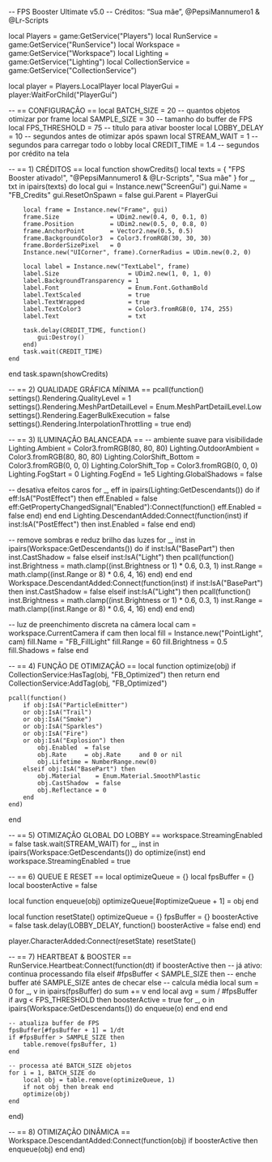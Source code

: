 -- FPS Booster Ultimate v5.0
-- Créditos: “Sua mãe”, @PepsiMannumero1 & @Lr-Scripts

local Players           = game:GetService("Players")
local RunService        = game:GetService("RunService")
local Workspace         = game:GetService("Workspace")
local Lighting          = game:GetService("Lighting")
local CollectionService = game:GetService("CollectionService")

local player    = Players.LocalPlayer
local PlayerGui = player:WaitForChild("PlayerGui")

-- == CONFIGURAÇÃO ==
local BATCH_SIZE       = 20     -- quantos objetos otimizar por frame
local SAMPLE_SIZE      = 30     -- tamanho do buffer de FPS
local FPS_THRESHOLD    = 75     -- título para ativar booster
local LOBBY_DELAY      = 10     -- segundos antes de otimizar após spawn
local STREAM_WAIT      = 1      -- segundos para carregar todo o lobby
local CREDIT_TIME      = 1.4    -- segundos por crédito na tela

-- == 1) CRÉDITOS ==
local function showCredits()
    local texts = {
        "FPS Booster ativado!",
        "@PepsiMannumero1 & @Lr-Scripts",
        "Sua mãe"
    }
    for _, txt in ipairs(texts) do
        local gui = Instance.new("ScreenGui")
        gui.Name         = "FB_Credits"
        gui.ResetOnSpawn = false
        gui.Parent       = PlayerGui

        local frame = Instance.new("Frame", gui)
        frame.Size              = UDim2.new(0.4, 0, 0.1, 0)
        frame.Position          = UDim2.new(0.5, 0, 0.8, 0)
        frame.AnchorPoint       = Vector2.new(0.5, 0.5)
        frame.BackgroundColor3  = Color3.fromRGB(30, 30, 30)
        frame.BorderSizePixel   = 0
        Instance.new("UICorner", frame).CornerRadius = UDim.new(0.2, 0)

        local label = Instance.new("TextLabel", frame)
        label.Size                   = UDim2.new(1, 0, 1, 0)
        label.BackgroundTransparency = 1
        label.Font                   = Enum.Font.GothamBold
        label.TextScaled             = true
        label.TextWrapped            = true
        label.TextColor3             = Color3.fromRGB(0, 174, 255)
        label.Text                   = txt

        task.delay(CREDIT_TIME, function()
            gui:Destroy()
        end)
        task.wait(CREDIT_TIME)
    end
end
task.spawn(showCredits)

-- == 2) QUALIDADE GRÁFICA MÍNIMA ==
pcall(function()
    settings().Rendering.QualityLevel            = 1
    settings().Rendering.MeshPartDetailLevel     = Enum.MeshPartDetailLevel.Low
    settings().Rendering.EagerBulkExecution       = false
    settings().Rendering.InterpolationThrottling = true
end)

-- == 3) ILUMINAÇÃO BALANCEADA ==
-- ambiente suave para visibilidade
Lighting.Ambient           = Color3.fromRGB(80, 80, 80)
Lighting.OutdoorAmbient    = Color3.fromRGB(80, 80, 80)
Lighting.ColorShift_Bottom = Color3.fromRGB(0,   0,  0)
Lighting.ColorShift_Top    = Color3.fromRGB(0,   0,  0)
Lighting.FogStart          = 0
Lighting.FogEnd            = 1e5
Lighting.GlobalShadows     = false

-- desativa efeitos caros
for _, eff in ipairs(Lighting:GetDescendants()) do
    if eff:IsA("PostEffect") then
        eff.Enabled = false
        eff:GetPropertyChangedSignal("Enabled"):Connect(function()
            eff.Enabled = false
        end)
    end
end
Lighting.DescendantAdded:Connect(function(inst)
    if inst:IsA("PostEffect") then
        inst.Enabled = false
    end
end)

-- remove sombras e reduz brilho das luzes
for _, inst in ipairs(Workspace:GetDescendants()) do
    if inst:IsA("BasePart") then
        inst.CastShadow = false
    elseif inst:IsA("Light") then
        pcall(function()
            inst.Brightness = math.clamp((inst.Brightness or 1) * 0.6, 0.3, 1)
            inst.Range      = math.clamp((inst.Range      or 8) * 0.6, 4, 16)
        end)
    end
end
Workspace.DescendantAdded:Connect(function(inst)
    if inst:IsA("BasePart") then
        inst.CastShadow = false
    elseif inst:IsA("Light") then
        pcall(function()
            inst.Brightness = math.clamp((inst.Brightness or 1) * 0.6, 0.3, 1)
            inst.Range      = math.clamp((inst.Range      or 8) * 0.6, 4, 16)
        end)
    end
end)

-- luz de preenchimento discreta na câmera
local cam = workspace.CurrentCamera
if cam then
    local fill = Instance.new("PointLight", cam)
    fill.Name       = "FB_FillLight"
    fill.Range      = 60
    fill.Brightness = 0.5
    fill.Shadows    = false
end

-- == 4) FUNÇÃO DE OTIMIZAÇÃO ==
local function optimize(obj)
    if CollectionService:HasTag(obj, "FB_Optimized") then
        return
    end
    CollectionService:AddTag(obj, "FB_Optimized")

    pcall(function()
        if obj:IsA("ParticleEmitter")
        or obj:IsA("Trail")
        or obj:IsA("Smoke")
        or obj:IsA("Sparkles")
        or obj:IsA("Fire")
        or obj:IsA("Explosion") then
            obj.Enabled  = false
            obj.Rate     = obj.Rate     and 0 or nil
            obj.Lifetime = NumberRange.new(0)
        elseif obj:IsA("BasePart") then
            obj.Material    = Enum.Material.SmoothPlastic
            obj.CastShadow  = false
            obj.Reflectance = 0
        end
    end)
end

-- == 5) OTIMIZAÇÃO GLOBAL DO LOBBY ==
workspace.StreamingEnabled = false
task.wait(STREAM_WAIT)
for _, inst in ipairs(Workspace:GetDescendants()) do
    optimize(inst)
end
workspace.StreamingEnabled = true

-- == 6) QUEUE E RESET ==
local optimizeQueue = {}
local fpsBuffer     = {}
local boosterActive = false

local function enqueue(obj)
    optimizeQueue[#optimizeQueue + 1] = obj
end

local function resetState()
    optimizeQueue = {}
    fpsBuffer     = {}
    boosterActive = false
    task.delay(LOBBY_DELAY, function()
        boosterActive = false
    end)
end

player.CharacterAdded:Connect(resetState)
resetState()

-- == 7) HEARTBEAT & BOOSTER ==
RunService.Heartbeat:Connect(function(dt)
    if boosterActive then
        -- já ativo: continua processando fila
    elseif #fpsBuffer < SAMPLE_SIZE then
        -- enche buffer até SAMPLE_SIZE antes de checar
    else
        -- calcula média
        local sum = 0
        for _, v in ipairs(fpsBuffer) do sum += v end
        local avg = sum / #fpsBuffer
        if avg < FPS_THRESHOLD then
            boosterActive = true
            for _, o in ipairs(Workspace:GetDescendants()) do
                enqueue(o)
            end
        end
    end

    -- atualiza buffer de FPS
    fpsBuffer[#fpsBuffer + 1] = 1/dt
    if #fpsBuffer > SAMPLE_SIZE then
        table.remove(fpsBuffer, 1)
    end

    -- processa até BATCH_SIZE objetos
    for i = 1, BATCH_SIZE do
        local obj = table.remove(optimizeQueue, 1)
        if not obj then break end
        optimize(obj)
    end
end)

-- == 8) OTIMIZAÇÃO DINÂMICA ==
Workspace.DescendantAdded:Connect(function(obj)
    if boosterActive then
        enqueue(obj)
    end
end)
